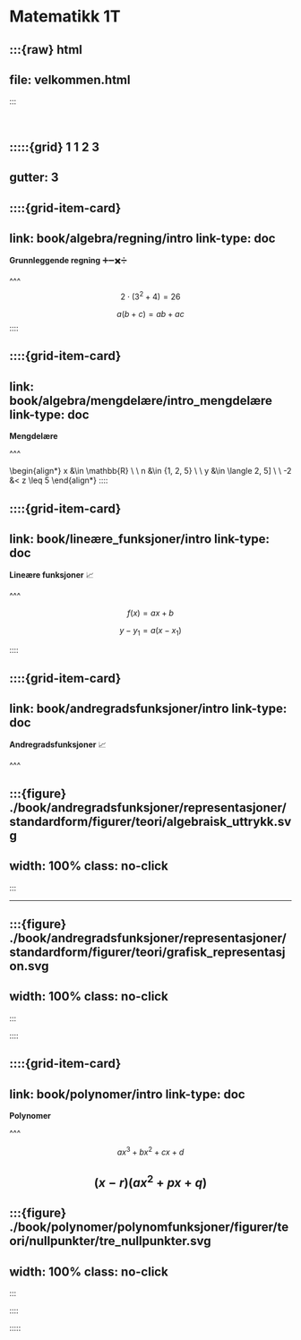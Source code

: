 # Matematikk 1T

:::{raw} html
---
file: velkommen.html
---
:::

<br>

:::::{grid} 1 1 2 3
---
gutter: 3
---

::::{grid-item-card}
---
link: book/algebra/regning/intro
link-type: doc
---
**Grunnleggende regning** ➕➖✖️➗


^^^
$$
2 \cdot(3^2 + 4) = 26
$$

$$
a(b + c) = ab + ac
$$
::::

::::{grid-item-card}
---
link: book/algebra/mengdelære/intro_mengdelære
link-type: doc
---
**Mengdelære** 

^^^

\begin{align*}
    x &\in \mathbb{R} \\
    \\
    n &\in \{1, 2, 5\} \\
    \\
    y &\in \langle 2, 5] \\
    \\
    -2 &< z \leq  5
\end{align*}
::::


::::{grid-item-card}
---
link: book/lineære_funksjoner/intro
link-type: doc
---
**Lineære funksjoner** 📈


^^^

$$
f(x) = ax + b
$$

$$
y - y_1 = a(x - x_1)
$$

::::


::::{grid-item-card}
---
link: book/andregradsfunksjoner/intro
link-type: doc
---
**Andregradsfunksjoner** 📈


^^^

:::{figure} ./book/andregradsfunksjoner/representasjoner/standardform/figurer/teori/algebraisk_uttrykk.svg
---
width: 100%
class: no-click
---
:::

---

:::{figure} ./book/andregradsfunksjoner/representasjoner/standardform/figurer/teori/grafisk_representasjon.svg
---
width: 100%
class: no-click
---
:::

::::


::::{grid-item-card}
---
link: book/polynomer/intro
link-type: doc
---
**Polynomer** 


^^^

$$
ax^3 + bx^2 + cx + d
$$

$$
(x - r)(ax^2 + px + q)
$$
---

:::{figure} ./book/polynomer/polynomfunksjoner/figurer/teori/nullpunkter/tre_nullpunkter.svg
---
width: 100%
class: no-click
---
:::

::::


:::::
